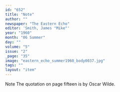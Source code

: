 ```yaml
---
id: "652"
title: "Note"
author: ""
newspaper: "The Eastern Echo"
editor: 'Smith, James "Mike"'
year: "1960"
month: "06 Summer"
day: ""
volume: "5"
issue: "2"
_page: "35"
image: "eastern_echo_summer1960_body0037.jpg"
tags: ""
layout: "item"
---
```

Note
The quotation on page
fifteen is by Oscar Wilde.
